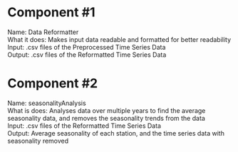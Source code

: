 # Component #1 
Name: Data Reformatter\
What it does: Makes input data readable and formatted for better readability\
Input: .csv files of the Preprocessed Time Series Data\
Output: .csv files of the Reformatted Time Series Data

# Component #2
Name: seasonalityAnalysis\
What is does: Analyses data over multiple years to find the average seasonality data, and removes the seasonality trends from the data \
Input: .csv files of the Reformatted Time Series Data\
Output: Average seasonality of each station, and the time series data with seasonality removed
